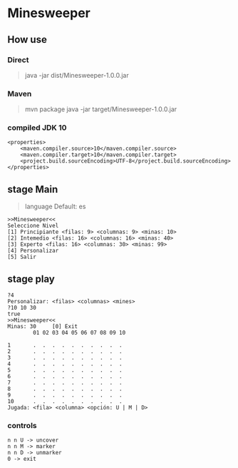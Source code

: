 # Minesweeper

## How use

### Direct
> java -jar dist/Minesweeper-1.0.0.jar

### Maven
> mvn package
> java -jar target/Minesweeper-1.0.0.jar

### compiled JDK 10

```maven
<properties>
	<maven.compiler.source>10</maven.compiler.source>
	<maven.compiler.target>10</maven.compiler.target>
	<project.build.sourceEncoding>UTF-8</project.build.sourceEncoding>
</properties>
```

## stage Main
> language Default: es

```console
>>Minesweeper<<
Seleccione Nivel
[1] Principiante <filas: 9> <columnas: 9> <minas: 10>
[2] Intemedio <filas: 16> <columnas: 16> <minas: 40>
[3] Experto <filas: 16> <columnas: 30> <minas: 99>
[4] Personalizar
[5] Salir
```

## stage play
```console
?4
Personalizar: <filas> <columnas> <mines>
?10 10 30
true
>>Minesweeper<<
Minas: 30     [0] Exit
        01 02 03 04 05 06 07 08 09 10

1       .  .  .  .  .  .  .  .  .  .
2       .  .  .  .  .  .  .  .  .  .
3       .  .  .  .  .  .  .  .  .  .
4       .  .  .  .  .  .  .  .  .  .
5       .  .  .  .  .  .  .  .  .  .
6       .  .  .  .  .  .  .  .  .  .
7       .  .  .  .  .  .  .  .  .  .
8       .  .  .  .  .  .  .  .  .  .
9       .  .  .  .  .  .  .  .  .  .
10      .  .  .  .  .  .  .  .  .  .
Jugada: <fila> <columna> <opción: U | M | D>
```

### controls
```console
n n U -> uncover
n n M -> marker
n n D -> unmarker
0 -> exit
```

